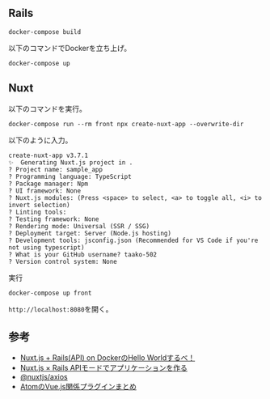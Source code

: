 ## Rails
```
docker-compose build
```

以下のコマンドでDockerを立ち上げ。
```
docker-compose up
```

## Nuxt
以下のコマンドを実行。
```
docker-compose run --rm front npx create-nuxt-app --overwrite-dir
```

以下のように入力。
```
create-nuxt-app v3.7.1
✨  Generating Nuxt.js project in .
? Project name: sample_app
? Programming language: TypeScript
? Package manager: Npm
? UI framework: None
? Nuxt.js modules: (Press <space> to select, <a> to toggle all, <i> to invert selection)
? Linting tools:
? Testing framework: None
? Rendering mode: Universal (SSR / SSG)
? Deployment target: Server (Node.js hosting)
? Development tools: jsconfig.json (Recommended for VS Code if you're not using typescript)
? What is your GitHub username? taako-502
? Version control system: None
```

実行
```
docker-compose up front
```

`http://localhost:8080`を開く。

## 参考
- [Nuxt.js + Rails(API) on DockerのHello Worldするべ！](https://qiita.com/at-946/items/08de3c9d7611f62b1894)
- [Nuxt.js × Rails APIモードでアプリケーションを作る](https://qiita.com/rearail/items/0141dd7c754c97f009e3)
- [@nuxtjs/axios](https://www.npmjs.com/package/@nuxtjs/axios)
- [AtomのVue.js関係プラグインまとめ](https://qiita.com/mrmr/items/f6927eb2fe5aa13a2f90)

